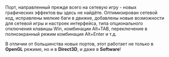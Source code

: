 Порт, направленный прежде всего на сетевую игру - новых графических эффектов вы здесь не найдёте. Оптимизирован сетевой код, исправлены мелкие баги в движке, добавлены новые возможности для сетевой игры и настроек интерфейса, типа опционального отключения клавишы Win, комбинации Alt+TAB, переключение в полноэкранный режим комбинация Alt+Enter и т.д.  

В отличии от большинства новых портов, этот работает не только в **OpenGL** режиме, но и в **Direct3D**, и даже в **Software**!